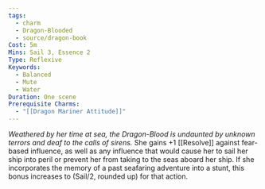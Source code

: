 ```yaml
---
tags:
  - charm
  - Dragon-Blooded
  - source/dragon-book
Cost: 5m
Mins: Sail 3, Essence 2
Type: Reflexive
Keywords:
  - Balanced
  - Mute
  - Water
Duration: One scene
Prerequisite Charms:
  - "[[Dragon Mariner Attitude]]"
---
```

*Weathered by her time at sea, the Dragon-Blood is undaunted by unknown terrors and deaf to the calls of sirens.*
She gains +1 [[Resolve]] against fear-based influence, as well as any influence that would cause her to sail her ship into peril or prevent her from taking to the seas aboard her ship. If she incorporates the memory of a past seafaring adventure into a stunt, this bonus increases to (Sail/2, rounded up) for that action.